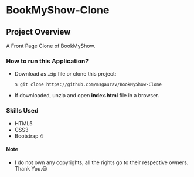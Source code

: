 # BookMyShow-Clone

## Project Overview
A Front Page Clone of BookMyShow.

### How to run this Application?
  * Download as .zip file or clone this project:
    ```
    $ git clone https://github.com/msgaurav/BookMyShow-Clone
    ```
  * If downloaded, unzip and open **index.html** file in a browser.
  
  ### Skills Used
  * HTML5
  * CSS3
  * Bootstrap 4
  
#### Note
  * I do not own any copyrights, all the rights go to their respective owners. Thank You.:smiley:

